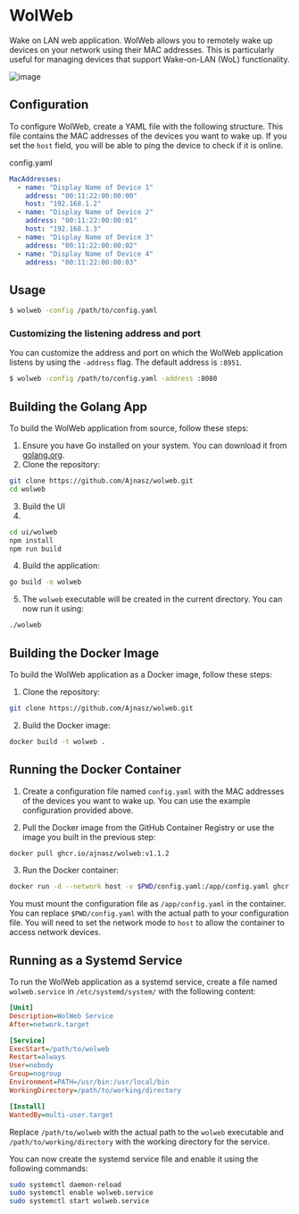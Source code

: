 # WolWeb

Wake on LAN web application. WolWeb allows you to remotely wake up devices on your network using their MAC addresses. This is particularly useful for managing devices that support Wake-on-LAN (WoL) functionality.

![image](https://github.com/user-attachments/assets/277d750e-89e2-4f22-a2cc-59f9986ab206)


## Configuration

To configure WolWeb, create a YAML file with the following structure. This file contains the MAC addresses of the devices you want to wake up.
If you set the `host` field, you will be able to ping the device to check if it is online.


config.yaml

```yaml
MacAddresses:
  - name: "Display Name of Device 1"
    address: "00:11:22:00:00:00"
    host: "192.168.1.2"
  - name: "Display Name of Device 2"
    address: "00:11:22:00:00:01"
    host: "192.168.1.3"
  - name: "Display Name of Device 3"
    address: "00:11:22:00:00:02"
  - name: "Display Name of Device 4"
    address: "00:11:22:00:00:03"
```

## Usage

```bash
$ wolweb -config /path/to/config.yaml
```

### Customizing the listening address and port

You can customize the address and port on which the WolWeb application listens by using the `-address` flag. The default address is `:8951`.

```bash
$ wolweb -config /path/to/config.yaml -address :8080
```

## Building the Golang App

To build the WolWeb application from source, follow these steps:

1. Ensure you have Go installed on your system. You can download it from [golang.org](https://golang.org/dl/).
2. Clone the repository:

```bash
git clone https://github.com/Ajnasz/wolweb.git
cd wolweb
```

3. Build the UI
4. 
```bash
cd ui/wolweb
npm install
npm run build
```

4. Build the application:

```bash
go build -o wolweb
```

5. The `wolweb` executable will be created in the current directory. You can now run it using:

```bash
./wolweb
```

## Building the Docker Image

To build the WolWeb application as a Docker image, follow these steps:

1. Clone the repository:

```bash
git clone https://github.com/Ajnasz/wolweb.git
```

2. Build the Docker image:

```bash
docker build -t wolweb .
```

## Running the Docker Container

1. Create a configuration file named `config.yaml` with the MAC addresses of the devices you want to wake up. You can use the example configuration provided above.

2. Pull the Docker image from the GitHub Container Registry or use the image you built in the previous step:

```bash
docker pull ghcr.io/ajnasz/wolweb:v1.1.2
```

3. Run the Docker container:

```bash
docker run -d --network host -v $PWD/config.yaml:/app/config.yaml ghcr.io/ajnasz/wolweb:v1.1.2
```

You must mount the configuration file as `/app/config.yaml` in the container. You can replace `$PWD/config.yaml` with the actual path to your configuration file.
You will need to set the network mode to `host` to allow the container to access network devices.

## Running as a Systemd Service

To run the WolWeb application as a systemd service, create a file named `wolweb.service` in `/etc/systemd/system/` with the following content:

```ini
[Unit]
Description=WolWeb Service
After=network.target

[Service]
ExecStart=/path/to/wolweb
Restart=always
User=nobody
Group=nogroup
Environment=PATH=/usr/bin:/usr/local/bin
WorkingDirectory=/path/to/working/directory

[Install]
WantedBy=multi-user.target
```

Replace `/path/to/wolweb` with the actual path to the `wolweb` executable and `/path/to/working/directory` with the working directory for the service.

You can now create the systemd service file and enable it using the following commands:

```bash
sudo systemctl daemon-reload
sudo systemctl enable wolweb.service
sudo systemctl start wolweb.service
```
